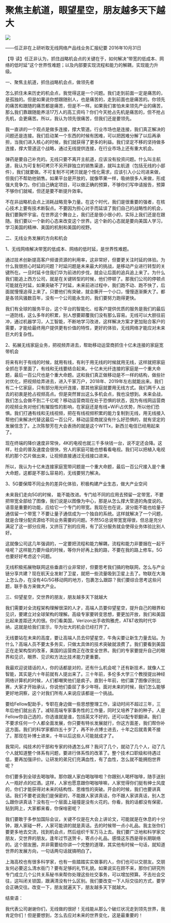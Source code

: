 # 聚焦主航道，眼望星空，朋友越多天下越大
<img class="pv" src="https://api.visitor.plantree.me/visitor-badge/pv?namespace=plantree.me&key=renzhengfei-speeches/./docs/speeches/2016/10/聚焦主航道，眼望星空，朋友越多天下越大.md">


——任正非在上研听取无线网络产品线业务汇报纪要
2016年10月31日



【导  读】任正非认为，抓住战略机会点的关键在于，如何解决“带宽的低成本、网络的低时延”这个世界性难题；以及内部要实现流程和能力的解耦，实现能力升级。



一、聚焦主航道，抓住战略机会点，做领先者

怎么抓住未来历史的机会点，我觉得这是一个问题。我们走到前面一定是痛苦的，是孤独的。但是如果说你想跟随别人，也是痛苦的，走到前面也是痛苦的。你领先的痛苦和跟随的痛苦都是痛苦，但是不一样。如果我们害怕未来领先产业的痛苦，那么我们靠跟随能养活17万人的高工资吗？你们今天抢占先机是痛苦的，但不抢占先机，会更痛苦。所以，我认为领先很痛苦，但我们还是要领先。

我一直讲的一个观点是做多连接，撑大管道。行业市场也是连接，我们真正解决的问题还是连接。我们启动某一个东西的时候有困难，可以把困难分解了以后再承担，当我们进入核心的时候，我们就获得了更多的利益。我们坚定不移的坚持做多连接，撑大管道这个战略，通过无线提供连接，在行业市场上还有重大机会。

弹药是要自己补充的。无线只要不离开主航道，应该没有投资问题。什么叫主航道，我认为可复制可拷贝不另开辟独立的销售渠道，就叫主航道（包括无线的小部件），我们就要做。不可复制不可拷贝就是个性化需求，应该引入小公司进来做，但我们不帮助他销售。如果平台是开放的，就像苹果一样，吸纳很多人来做，形成强大竞争力。你们自己确定项目，可以做正确的预算，不够你们写申请报告，预算不够你们就喊，但还是要不断提升效率。

不在非战略机会点上消耗战略竞争力量。在这个时代，我们是很重要的强者，在核心技术上要有技术断裂点。不要因为担心对手而延误了我们自己的战略性的机会，我们要胸怀宇宙。在世界这个舞台上，我们还是很小很小的，实际上我们还是在跟随。我们要以一个新的心态来改变这个世界。这个新的心态就是要向美国人学习，学习美国的精神、美国的机制和美国的视野。

二、无线业务发展的方向和机会

1、无线网络解决带宽的低成本、网络的低时延，是世界性难题。

通过技术创新提高客户频谱资源的利用率，这非常好，但要更关注时延的体验。为什么我很担心时延的问题？时延问题是未来最大的挑战，是移动产业进行转型的关键所在。一旦时延卡住我们华为前进的步伐，就会让后面的追兵追上来了。为什么我们能追上西方公司，就是在关键转型的时候，他们停顿了。那我们公司的停顿点可能就在时延，如果突破不了时延，未来前进过程中，我们跑不动、跑不快了，后面就慢慢追得上来了。只要他们有突破，就会撕开一个小口，慢慢逐渐撕大了。都是各领风骚数百年，没有一个公司能永生的，我们要努力跑得更快。

我们有全球的服务平台，这个平台的智能化、给客户提供优质的服务是我们的最后一道防线，这么多年的积累，别人想要颠覆我们没有那么容易。无线可以大胆往前冲，通过机器学习，人工智能，不断地学习改进，这样解决方案才更加贴合客户的需要，才能给最终用户提供更有价值的特性，更好的体验，无线网络才能应对未来巨大的复杂性。

2、拓展无线家庭业务，把视频弄进去，帮助移动运营商抓住十亿未连接的家庭宽带机会

将来有利于有线的时候，就用有线，有利于用无线的时候就用无线，这样就把家庭全抓在手里面了，有线和无线要结合起来。十亿未光纤连接的家庭是一个重大命题，最后一百公尺也是个重大命题。这和我们真正做移动是不一样的结构，做些针对优化，把视频给弄进去，进入千家万户，2018年、2019年左右就能出来。我们有二十亿家庭，只有部分用光纤连接，那其他家庭就要用无线方式。我们两千人出去的初衷是抢占视频高点。但是突然冒出这么多机会点，我也没想到。未来会战，我们怎么会做不到二千亿呢？移动运营商现在处于恐惧的状态，因为有线网运营商的视频业务对他们有摧毁性的影响，在家庭还是有线+WiFi占优势，所以他们恐惧。我们打通有线和无线视频，把在有线视频积累的能力复制到无线，用无线接入帮他们来解决代替这最后一百公尺，移动运营商就没有什么好恐惧的，就有坚定的发展信念了。上次陈黎芳在大会表扬的就是这个WTTx，新西兰电信已经用起来了。

现在终端的降价速度非常快，4K的电视也就三千多块钱一台，说不定还会降。这样，社会的普及速度会很快，穷人的家庭可能也想看看电视。我们可以把植入电视机的那个芯片做出来，让视频直接通过无线接口进来。

所以，我认为十亿未连接家庭宽带问题是一个重大命题，最后一百公尺接入是个重大命题，这都是不那么容易的，无线要努力解决。

3、5G要保障不同业务的差异化体验，积极构建产业生态，做大产业空间

未来我们走向5G的时候， 能不能改进。专门给不同的应用去预留一定带宽，不要把带宽全部给了图像，我们说是以图像为中心，那是从怎么撑大管道的角度说的。语音是重要的功能，应给它一个专门的带宽。我现在也在说，波分能不能也给量子通信留一个带宽？不要让量子通信成为一个独自的系统。这样就解决了一个问题，就是合理分配资源给不同业务需要的问题。不然5G总说带宽宽得很，但总是充分满足了这一部分应用，又挤压了别的应用，有了区分服务就会使得业务体验比别人好。

这就像公司这几年强调的，一定要把流程和能力解耦，流程和能力非要捆在一起干啥呢？这样能力要升级的时候，等你升好再上我的路，不要在我的路上修车。5G也要好好考虑这个问题。

无线积极拓展物联网这些垂直行业非常好，但要思考我们搞的物联网，怎么与产业链分享共建？现在航天业发射了卫星，就把一些流量吸到卫星上去了。物联在大海上怎么办，在没有4G/5G移动网的地方，包裹怎么跟踪？我们要综合思考这些问题，联手各方来做大产业。

三、仰望星空，交世界的朋友，朋友越多天下就越大

我们需要对全流程架构理解很深的人才，高端人员要仰望星空，提升自己的眼界和见识，要建立对全球架构的理解。高级专家要转变思想，要更加开放，我们和美国比起来差距还大的很。你们看美国，Verizon出手收购雅虎，AT&T收购时代华纳，这就是给我们宣示，华为壮大的机会已经打开了。

无线要站在未来的高度，要让高端人员去仰望星空，牛角尖要让新生力量去钻。为什么？高端人员不要太多务实，只做太具体的技术突破就浪费了。我们要看到美国正在走架构型的改革，美国的运营商正在改变全世界。我们的专家要提升自己的眼界和见识，眼界、见识和方法比技术能力更重要。

我最欢迎说错话的人，你的话都是对的，还有什么机会呢？还有新技术，就像人工智能，其实是六十年前就有人提出来了。三十年前，多伦多大学三个教授提出神经网络计算机的时候，人们都嘲笑他们是疯子。直到十年前，他们赢了图像识别比赛，大家才开始承认，你说他们委屈了多少年呀。面对未来的时候，我们怎么能够更好地洞察，这个对我们所有人来说应该都是一个挑战。

要给Fellow配助手，专职在身边做一些思想整理工作，滚动时间不超过三年，三年后他们就出去了。减轻高端专家事务性的工作量，同时又培养了新的种子。人是Fellow你自己选的，你选谁就是谁，包括英文不好的，还可以配专职翻译。我们不要求任何一个人都全面发展，你只要有特长发展就行，你这方面差，我们帮你补这方面。我们的科学家都四五十岁了，再不补点博士进去，十年之后就青黄不接了。那现在补博士进来，十年以后这些人可能就成才了。

我常问，纯技术的干部和专家的待遇怎么样？我问了几个，就动了几个人，动了几个人就知道整个体系有问题，要进行体系性的改革了。整个技术口职级和待遇过低，要再加强评价。让研发的弟兄们充满血性，有了血性，怎么就不能拥抱世界呢？

你们要多到全球去喝咖啡。那你跟人家白喝咖啡啦？你跟别人喝杯咖啡，随手送别人一瓶好点的红酒。这样，人家也愿意跟你喝咖啡嘛，人家觉得你们挺有绅士风度的，你们才能获得对未来的结构性、思维性的突破。开会的时候，我们也要讲真话。我们不要老说我们是保密的，不能跟人家讲真话，你不跟人家讲真话，别人怎么跟你讲真话？没有在一个层面上碰撞是没有火花的。你看，我的话都没有保密，贴到网上，大家都来看，你保啥密呢？

我们要敢于多参加国际会议，关键不仅是在大会上讲论文，可能就是在休息的十分钟，跟人家碰一杯，人家可能讲的就是真话。去的时候带一点小礼品。我主张你们要更多地去交流，找到机会点，然后组织千军万马上去。我们要广泛地和科学家交朋友，交世界的朋友。逢年过节送贺卡，寄点小礼品。感情这东西是得长期联络的。这个朋友圈，并非需要给你讲一个完整的道理，其实他有时候一句话，就知道世界的发展方向，一句话两句话就搞明白了。

上海高校也有很多科学家，也有一些踏踏实实做事的人，你们也可以交朋友。交朋友何必要这么清水衙门？要有足够的礼节礼貌。如果说实在顾不来，那你们研究所专门成立几个公共关系秘书来帮你处理这些社交事务，可以增加预算。不去社会交往，这叫闭关锁国，跟满清没有什么区别。我们要改变一下人际交往的方式，要学会正确交往。改变一下，朋友就遍天下，朋友越多天下就越大。

结束语：

我代表公司谢谢你们，无线做的很好！无线能从那么个破烂状况走到领先世界，我肯定你们！但是要想到，怎么去应对未来的世界变化，这是最重要的！
